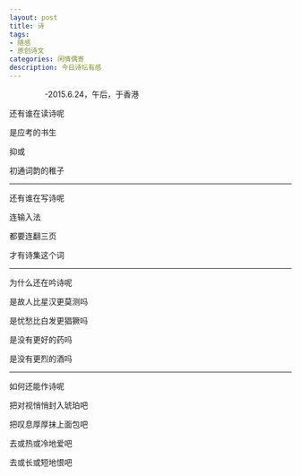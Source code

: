 ```yaml
---
layout: post
title: 诗
tags:
- 随感
- 原创诗文
categories: 闲情偶寄
description: 今日诗坛有感
---
```


&nbsp;&nbsp;&nbsp;&nbsp;&nbsp;&nbsp;&nbsp;&nbsp;&nbsp;&nbsp;&nbsp;&nbsp;&nbsp;&nbsp;&nbsp;&nbsp;-2015.6.24，午后，于香港


还有谁在读诗呢

是应考的书生

抑或

初通词韵的稚子

---

还有谁在写诗呢

连输入法

都要连翻三页

才有诗集这个词

---

为什么还在吟诗呢

是故人比星汉更莫测吗

是忧愁比白发更猖獗吗

是没有更好的药吗

是没有更烈的酒吗

---

如何还能作诗呢

把对视悄悄封入琥珀吧

把叹息厚厚抹上面包吧

去或热或冷地爱吧

去或长或短地恨吧
